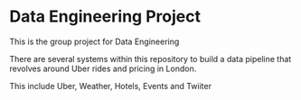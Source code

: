 # Data Engineering Project
This is the group project for Data Engineering

There are several systems within this repository to build a data pipeline that revolves around Uber rides and pricing in London.

This include Uber, Weather, Hotels, Events and Twiiter